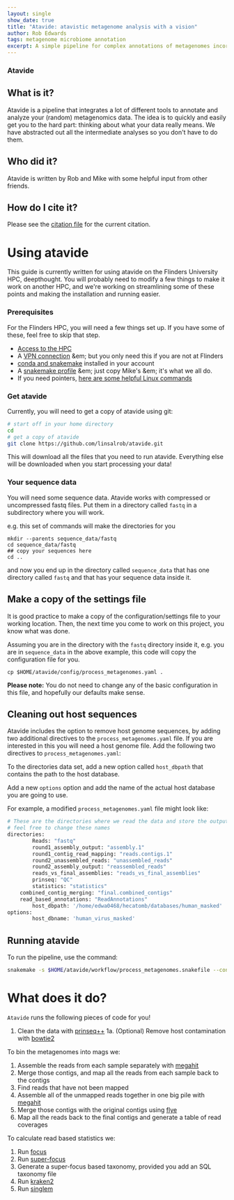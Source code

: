 ```yaml
---
layout: single
show_date: true
title: "Atavide: atavistic metagenome analysis with a vision"
author: Rob Edwards
tags: metagenome microbiome annotation 
excerpt: A simple pipeline for complex annotations of metagenomes incorporating lots of tools
---
```



### Atavide

## What is it?

Atavide is a pipeline that integrates a lot of different tools to annotate and analyze your (random) metagenomics data. The idea is to quickly and easily get you to the hard part: thinking about what your data really means. We have abstracted out all the intermediate analyses so you don't have to do them.

## Who did it?

Atavide is written by Rob and Mike with some helpful input from other friends.

## How do I cite it?

Please see the [citation file](https://github.com/linsalrob/atavide/blob/main/CITATION.md) for the current citation.

# Using atavide

This guide is currently written for using atavide on the Flinders University HPC, deepthought. You will probably need to modify a few things to make it work on another HPC, and we're working on streamlining some of these points and making the installation and running easier.

### Prerequisites

For the Flinders HPC, you will need a few things set up. If you have some of these, feel free to skip that step.
 - [Access to the HPC](https://fame.flinders.edu.au/blog/2020/09/01/deepthought)
 - A [VPN connection](https://fame.flinders.edu.au/blog/2021/09/07/vpn) &em; but you only need this if you are not at Flinders
 - [conda and snakemake](https://fame.flinders.edu.au/blog/2020/09/02/condadeepthought) installed in your account
 - A [snakemake profile](https://fame.flinders.edu.au/blog/2021/08/02/snakemake-profiles-updated) &em; just copy Mike's &em; it's what we all do.
 - If you need pointers, [here are some helpful Linux commands](https://fame.flinders.edu.au/blog/2020/09/01/deepthought)


### Get atavide

Currently, you will need to get a copy of atavide using git:

```bash
# start off in your home directory
cd
# get a copy of atavide
git clone https://github.com/linsalrob/atavide.git
```

This will download all the files that you need to run atavide. Everything else will be downloaded when you start processing your data!


### Your sequence data

You will need some sequence data. Atavide works with compressed or uncompressed fastq files. Put them in a directory called `fastq` in a subdirectory where you will work.

e.g. this set of commands will make the directories for you

```
mkdir --parents sequence_data/fastq
cd sequence_data/fastq
## copy your sequences here
cd ..
```

and now you end up in the directory called `sequence_data` that has one directory called `fastq` and that has your sequence data inside it.


## Make a copy of the settings file

It is good practice to make a copy of the configuration/settings file to your working location. Then, the next time you come to work on this project, you know what was done.

Assuming you are in the directory with the `fastq` directory inside it, e.g. you are in `sequence_data` in the above example, this code will copy the configuration file for you.

```
cp $HOME/atavide/config/process_metagenomes.yaml .
```

**Please note:** You do not need to change any of the basic configuration in this file, and hopefully our defaults make sense.

## Cleaning out host sequences

Atavide includes the option to remove host genome sequences, by adding two additional directives to the `process_metagenomes.yaml` file. If you are interested in this you will 
need a host genome file. Add the following two directives to `process_metagenomes.yaml`:

To the directories data set, add a new option called `host_dbpath` that contains the path to the host database.

Add a new `options` option and add the name of the actual host database you are going to use.

For example, a modified `process_metagenomes.yaml` file might look like:


```bash
# These are the directories where we read the data and store the output
# feel free to change these names
directories:
        Reads: "fastq"
        round1_assembly_output: "assembly.1"
        round1_contig_read_mapping: "reads.contigs.1"
        round2_unassembled_reads: "unassembled_reads"
        round2_assembly_output: "reassembled_reads"
        reads_vs_final_assemblies: "reads_vs_final_assemblies"
        prinseq: "QC"
        statistics: "statistics"
	combined_contig_merging: "final.combined_contigs"
	read_based_annotations: "ReadAnnotations"
        host_dbpath: '/home/edwa0468/hecatomb/databases/human_masked'
options:
        host_dbname: 'human_virus_masked'
```


## Running atavide

To run the pipeline, use the command:

```bash
snakemake -s $HOME/atavide/workflow/process_metagenomes.snakefile --configfile $HOME/atavide/config/process_metagenomes.yaml --profile slurm
```


# What does it do?

`Atavide` runs the following pieces of code for you!

1. Clean the data with [prinseq++](https://github.com/Adrian-Cantu/PRINSEQ-plus-plus)
   1a. (Optional) Remove host contamination with [bowtie2](http://bowtie-bio.sourceforge.net/bowtie2/index.shtml)

To bin the metagenomes into mags we:
1. Assemble the reads from each sample separately with [megahit](https://github.com/voutcn/megahit)
2. Merge those contigs, and map all the reads from each sample back to the contigs
3. Find reads that have not been mapped
4. Assemble all of the unmapped reads together in one big pile with [megahit](https://github.com/voutcn/megahit)
5. Merge those contigs with the original contigs using [flye](https://github.com/fenderglass/Flye)
6. Map all the reads back to the final contigs and generate a table of read coverages


To calculate read based statistics we:
1. Run [focus](https://github.com/metageni/FOCUS)
2. Run [super-focus](https://github.com/metageni/SUPER-FOCUS/)
3. Generate a super-focus based taxonomy, provided you add an SQL taxonomy file
4. Run [kraken2](https://ccb.jhu.edu/software/kraken2/)
5. Run [singlem](https://github.com/wwood/singlem)



